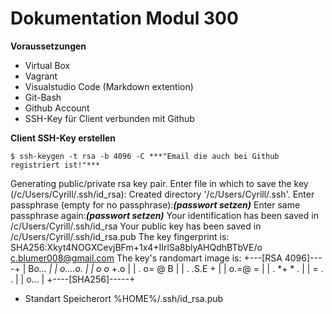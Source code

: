 # Dokumentation Modul 300

**Voraussetzungen**

* Virtual Box
* Vagrant
* Visualstudio Code (Markdown extention)
* Git-Bash
* Github Account
* SSH-Key für Client verbunden mit Github
  

**Client SSH-Key erstellen**

    $ ssh-keygen -t rsa -b 4096 -C ***"Email die auch bei Github registriert ist!"***
Generating public/private rsa key pair.
Enter file in which to save the key (/c/Users/Cyrill/.ssh/id_rsa):
Created directory '/c/Users/Cyrill/.ssh'.
Enter passphrase (empty for no passphrase):***(passwort setzen)***
Enter same passphrase again:***(passwort setzen)***
Your identification has been saved in /c/Users/Cyrill/.ssh/id_rsa
Your public key has been saved in /c/Users/Cyrill/.ssh/id_rsa.pub
The key fingerprint is:
SHA256:Xkyt4NOGXCevjBFm+1x4+IIrlSa8blyAHQdhBTbVE/o c.blumer008@gmail.com
The key's randomart image is:
+---[RSA 4096]----+
|      B*o...     |
|     o....o.     |
|     o o* +.o    |
|    . o= @ B     |
|     . .S.E +    |
|      o.=@ =     |
|     . *+ * .    |
|      =  . .     |
|     o...        |
+----[SHA256]-----+

* Standart Speicherort %HOME%/.ssh/id_rsa.pub
